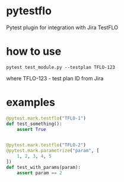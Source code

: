 # pytestflo
Pytest plugin for integration with Jira TestFLO

# how to use
```shell script
pytest test_module.py --testplan TFLO-123
```
where TFLO-123 - test plan ID from Jira

# examples
```python
@pytest.mark.testflo("TFLO-1")
def test_something():
    assert True


@pytest.mark.testflo("TFLO-2")
@pytest.mark.parametrize("param", [
    1, 2, 3, 4, 5
])
def test_with_params(param):
    assert param == 2
```

    
